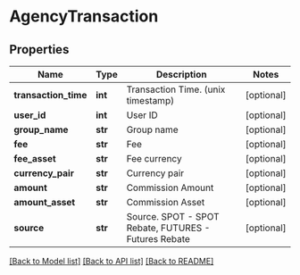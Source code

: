 # AgencyTransaction

## Properties
Name | Type | Description | Notes
------------ | ------------- | ------------- | -------------
**transaction_time** | **int** | Transaction Time. (unix timestamp) | [optional] 
**user_id** | **int** | User ID | [optional] 
**group_name** | **str** | Group name | [optional] 
**fee** | **str** | Fee | [optional] 
**fee_asset** | **str** | Fee currency | [optional] 
**currency_pair** | **str** | Currency pair | [optional] 
**amount** | **str** | Commission Amount | [optional] 
**amount_asset** | **str** | Commission Asset | [optional] 
**source** | **str** | Source.  SPOT - SPOT Rebate, FUTURES - Futures Rebate | [optional] 

[[Back to Model list]](../README.md#documentation-for-models) [[Back to API list]](../README.md#documentation-for-api-endpoints) [[Back to README]](../README.md)


